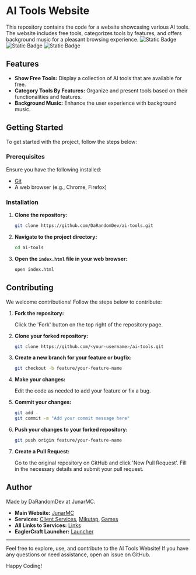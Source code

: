 # AI Tools Website

This repository contains the code for a website showcasing various AI tools. The website includes free tools, categorizes tools by features, and offers background music for a pleasant browsing experience.
![Static Badge](https://img.shields.io/badge/Javascript-purple)
![Static Badge](https://img.shields.io/badge/A-JN-REPO-red)
![Static Badge](https://img.shields.io/badge/HTML-green)

## Features

- **Show Free Tools:** Display a collection of AI tools that are available for free.
- **Category Tools By Features:** Organize and present tools based on their functionalities and features.
- **Background Music:** Enhance the user experience with background music.

## Getting Started

To get started with the project, follow the steps below:

### Prerequisites

Ensure you have the following installed:

- [Git](https://git-scm.com/)
- A web browser (e.g., Chrome, Firefox)

### Installation

1. **Clone the repository:**

    ```bash
    git clone https://github.com/DaRandomDev/ai-tools.git
    ```

2. **Navigate to the project directory:**

    ```bash
    cd ai-tools
    ```

3. **Open the `index.html` file in your web browser:**

    ```bash
    open index.html
    ```

## Contributing

We welcome contributions! Follow the steps below to contribute:

1. **Fork the repository:**

    Click the 'Fork' button on the top right of the repository page.

2. **Clone your forked repository:**

    ```bash
    git clone https://github.com/<your-username>/ai-tools.git
    ```

3. **Create a new branch for your feature or bugfix:**

    ```bash
    git checkout -b feature/your-feature-name
    ```

4. **Make your changes:**

    Edit the code as needed to add your feature or fix a bug.

5. **Commit your changes:**

    ```bash
    git add .
    git commit -m "Add your commit message here"
    ```

6. **Push your changes to your forked repository:**

    ```bash
    git push origin feature/your-feature-name
    ```

7. **Create a Pull Request:**

    Go to the original repository on GitHub and click 'New Pull Request'. Fill in the necessary details and submit your pull request.

## Author

Made by DaRandomDev at JunarMC.

- **Main Website:** [JunarMC](https://junarmc.xyz)
- **Services:** [Client Services](https://client.junarmc.xyz/), [Mikutap](https://client.junarmc.xyz/mikutap), [Games](https://client.junarmc.xyz/games)
- **All Links to Services:** [Links](https://links.junarmc.xyz)
- **EaglerCraft Launcher:** [Launcher](https://launch.junarmc.xyz)

---

Feel free to explore, use, and contribute to the AI Tools Website! If you have any questions or need assistance, open an issue on GitHub.

Happy Coding!
```
